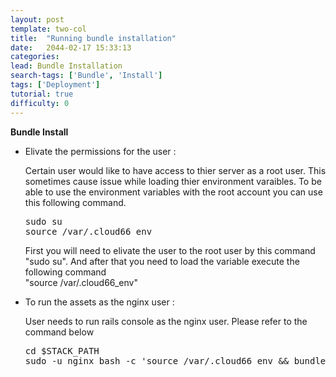 ```yaml
---
layout: post
template: two-col
title:  "Running bundle installation"
date:   2044-02-17 15:33:13
categories: 
lead: Bundle Installation
search-tags: ['Bundle', 'Install']
tags: ['Deployment']
tutorial: true
difficulty: 0
---
```


**Bundle Install**

<ul><li>Elivate the permissions for the user : </li> 
<p>Certain user would like to have access to thier server as a root user.
This sometimes cause issue while loading thier environment varaibles. To be able to use the environment variables with the root account you can use this following command.</p>
<pre class= "prettyprint">
sudo su 
source /var/.cloud66_env 
</pre>
<p>First you will need to elivate the user to the root user by this command "sudo su". And after that you need to load the variable execute the following command <br>"source /var/.cloud66_env" </p>

<li>To run the assets as the nginx user : </li>

<p>User needs to run rails console as the nginx user. Please refer to the command below </p>
<pre class= "prettyprint">
cd $STACK_PATH
sudo -u nginx bash -c 'source /var/.cloud66_env && bundle exec rails c'
</pre>
</ul>